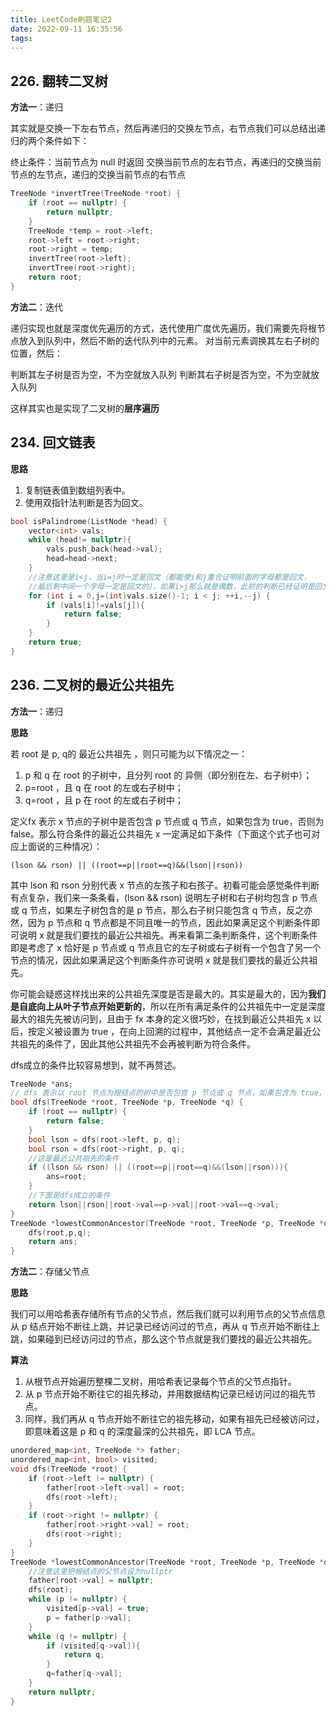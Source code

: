 ```yaml
---
title: LeetCode刷题笔记2
date: 2022-09-11 16:35:56
tags:
---
```


## 226. 翻转二叉树

**方法一**：递归

其实就是交换一下左右节点，然后再递归的交换左节点，右节点我们可以总结出递归的两个条件如下：

终止条件：当前节点为 null 时返回
交换当前节点的左右节点，再递归的交换当前节点的左节点，递归的交换当前节点的右节点

```c++
TreeNode *invertTree(TreeNode *root) {
    if (root == nullptr) {
        return nullptr;
    }
    TreeNode *temp = root->left;
    root->left = root->right;
    root->right = temp;
    invertTree(root->left);
    invertTree(root->right);
    return root;
}
```

**方法二**：迭代

递归实现也就是深度优先遍历的方式，迭代使用广度优先遍历，我们需要先将根节点放入到队列中，然后不断的迭代队列中的元素。
对当前元素调换其左右子树的位置，然后：

判断其左子树是否为空，不为空就放入队列
判断其右子树是否为空，不为空就放入队列

这样其实也是实现了二叉树的**层序遍历**

<!-- more -->

## 234. 回文链表

**思路**

1. 复制链表值到数组列表中。
2. 使用双指针法判断是否为回文。

```c++
bool isPalindrome(ListNode *head) {
    vector<int> vals;
    while (head!= nullptr){
        vals.push_back(head->val);
        head=head->next;
    }
    //注意这里是i<j，当i=j时一定是回文（都能使i和j重合证明前面的字母都是回文，
    //最后剩中间一个字母一定是回文的），如果i>j那么就是偶数，此前的判断已经证明是回文了
    for (int i = 0,j=(int)vals.size()-1; i < j; ++i,--j) {
        if (vals[i]!=vals[j]){
            return false;
        }
    }
    return true;
}
```

## 236. 二叉树的最近公共祖先

**方法一**：递归

**思路**

若 root 是 p, q的 最近公共祖先 ，则只可能为以下情况之一：

1. p 和 q 在 root 的子树中，且分列 root 的 异侧（即分别在左、右子树中）；
2. p=root ，且 q 在 root 的左或右子树中；
3. q=root ，且 p 在 root 的左或右子树中；

定义fx 表示 x 节点的子树中是否包含 p 节点或 q 节点，如果包含为 true，否则为 false。那么符合条件的最近公共祖先 x 一定满足如下条件（下面这个式子也可对应上面说的三种情况）：

`(lson && rson) || ((root==p||root==q)&&(lson||rson))`

其中 lson 和 rson 分别代表 x 节点的左孩子和右孩子。初看可能会感觉条件判断有点复杂，我们来一条条看，(lson && rson) 说明左子树和右子树均包含 p 节点或 q 节点，如果左子树包含的是 p 节点，那么右子树只能包含 q 节点，反之亦然，因为 p 节点和 q 节点都是不同且唯一的节点，因此如果满足这个判断条件即可说明 x 就是我们要找的最近公共祖先。再来看第二条判断条件，这个判断条件即是考虑了 x 恰好是 p 节点或 q 节点且它的左子树或右子树有一个包含了另一个节点的情况，因此如果满足这个判断条件亦可说明 x 就是我们要找的最近公共祖先。

你可能会疑惑这样找出来的公共祖先深度是否是最大的。其实是最大的，因为**我们是自底向上从叶子节点开始更新的**，所以在所有满足条件的公共祖先中一定是深度最大的祖先先被访问到，且由于 fx 本身的定义很巧妙，在找到最近公共祖先 x 以后，按定义被设置为 true ，在向上回溯的过程中，其他结点一定不会满足最近公共祖先的条件了，因此其他公共祖先不会再被判断为符合条件。

dfs成立的条件比较容易想到，就不再赘述。

```c++
TreeNode *ans;
// dfs 表示以 root 节点为根结点的树中是否包含 p 节点或 q 节点，如果包含为 true，否则为 false
bool dfs(TreeNode *root, TreeNode *p, TreeNode *q) {
    if (root == nullptr) {
        return false;
    }
    bool lson = dfs(root->left, p, q);
    bool rson = dfs(root->right, p, q);
    //这是最近公共祖先的条件
    if ((lson && rson) || ((root==p||root==q)&&(lson||rson))){
        ans=root;
    }
    //下面是dfs成立的条件
    return lson||rson||root->val==p->val||root->val==q->val;
}
TreeNode *lowestCommonAncestor(TreeNode *root, TreeNode *p, TreeNode *q) {
    dfs(root,p,q);
    return ans;
}
```

**方法二**：存储父节点

**思路**

我们可以用哈希表存储所有节点的父节点，然后我们就可以利用节点的父节点信息从 p  结点开始不断往上跳，并记录已经访问过的节点，再从 q 节点开始不断往上跳，如果碰到已经访问过的节点，那么这个节点就是我们要找的最近公共祖先。

**算法**

1. 从根节点开始遍历整棵二叉树，用哈希表记录每个节点的父节点指针。
2. 从 p 节点开始不断往它的祖先移动，并用数据结构记录已经访问过的祖先节点。
3. 同样，我们再从 q 节点开始不断往它的祖先移动，如果有祖先已经被访问过，即意味着这是 p 和 q 的深度最深的公共祖先，即 LCA 节点。

```c++
unordered_map<int, TreeNode *> father;
unordered_map<int, bool> visited;
void dfs(TreeNode *root) {
    if (root->left != nullptr) {
        father[root->left->val] = root;
        dfs(root->left);
    }
    if (root->right != nullptr) {
        father[root->right->val] = root;
        dfs(root->right);
    }
}
TreeNode *lowestCommonAncestor(TreeNode *root, TreeNode *p, TreeNode *q) {
    //注意这里把根结点的父节点设为nullptr
    father[root->val] = nullptr;
    dfs(root);
    while (p != nullptr) {
        visited[p->val] = true;
        p = father[p->val];
    }
    while (q != nullptr) {
        if (visited[q->val]){
            return q;
        }
        q=father[q->val];
    }
    return nullptr;
}
```

